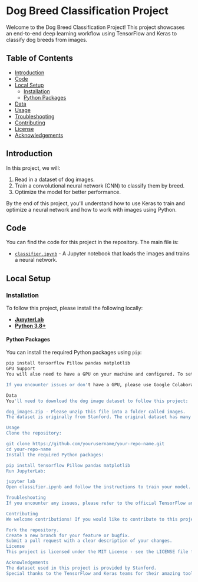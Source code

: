 # Dog Breed Classification Project

Welcome to the Dog Breed Classification Project! This project showcases an end-to-end deep learning workflow using TensorFlow and Keras to classify dog breeds from images.

## Table of Contents

- [Introduction](#introduction)
- [Code](#code)
- [Local Setup](#local-setup)
  - [Installation](#installation)
  - [Python Packages](#python-packages)
- [Data](#data)
- [Usage](#usage)
- [Troubleshooting](#troubleshooting)
- [Contributing](#contributing)
- [License](#license)
- [Acknowledgements](#acknowledgements)

## Introduction

In this project, we will:

1. Read in a dataset of dog images.
2. Train a convolutional neural network (CNN) to classify them by breed.
3. Optimize the model for better performance.

By the end of this project, you'll understand how to use Keras to train and optimize a neural network and how to work with images using Python.

## Code

You can find the code for this project in the repository. The main file is:

- [`classifier.ipynb`](./classifier.ipynb) - A Jupyter notebook that loads the images and trains a neural network.

## Local Setup

### Installation

To follow this project, please install the following locally:

- **[JupyterLab](https://jupyterlab.readthedocs.io/en/stable/getting_started/installation.html)**
- **[Python 3.8+](https://www.python.org/downloads/)**

#### Python Packages

You can install the required Python packages using `pip`:

```bash
pip install tensorflow Pillow pandas matplotlib
GPU Support
You will also need to have a GPU on your machine and configured. To set things up, you'll need to install GPU support for TensorFlow. You can follow the instructions here to set up GPU support.

If you encounter issues or don't have a GPU, please use Google Colaboratory. Colaboratory provides a Jupyter notebook environment in the cloud with full GPU support.

Data
You'll need to download the dog image dataset to follow this project:

dog_images.zip - Please unzip this file into a folder called images.
The dataset is originally from Stanford. The original dataset has many more breeds included, which you can use to extend your analysis.

Usage
Clone the repository:

git clone https://github.com/yourusername/your-repo-name.git
cd your-repo-name
Install the required Python packages:

pip install tensorflow Pillow pandas matplotlib
Run JupyterLab:

jupyter lab
Open classifier.ipynb and follow the instructions to train your model.

Troubleshooting
If you encounter any issues, please refer to the official TensorFlow and Keras documentation or seek help on Stack Overflow.

Contributing
We welcome contributions! If you would like to contribute to this project, please:

Fork the repository.
Create a new branch for your feature or bugfix.
Submit a pull request with a clear description of your changes.
License
This project is licensed under the MIT License - see the LICENSE file for details.

Acknowledgements
The dataset used in this project is provided by Stanford.
Special thanks to the TensorFlow and Keras teams for their amazing tools and libraries.
